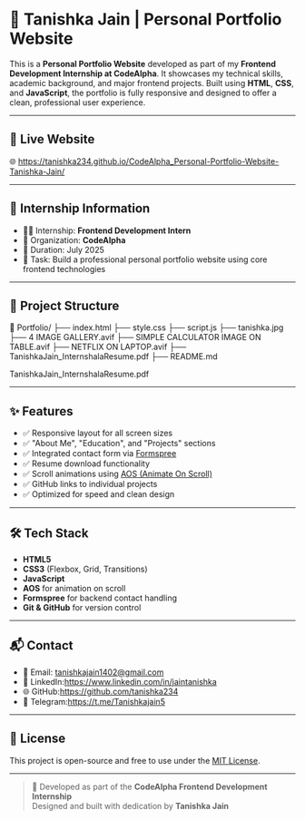 # 💼 Tanishka Jain | Personal Portfolio Website

This is a **Personal Portfolio Website** developed as part of my **Frontend Development Internship at CodeAlpha**. It showcases my technical skills, academic background, and major frontend projects. Built using **HTML**, **CSS**, and **JavaScript**, the portfolio is fully responsive and designed to offer a clean, professional user experience.

---

## 🔗 Live Website  
🌐 https://tanishka234.github.io/CodeAlpha_Personal-Portfolio-Website-Tanishka-Jain/

---

## 🧪 Internship Information

- 👩‍💻 Internship: **Frontend Development Intern**
- 🏢 Organization: **CodeAlpha**
- 📅 Duration: July 2025
- 📝 Task: Build a professional personal portfolio website using core frontend technologies

---

## 📁 Project Structure
📁 Portfolio/
├── index.html
├── style.css
├── script.js
├── tanishka.jpg
├── 4 IMAGE GALLERY.avif
├── SIMPLE CALCULATOR IMAGE ON TABLE.avif
├── NETFLIX ON LAPTOP.avif
├── TanishkaJain_InternshalaResume.pdf
├── README.md

TanishkaJain_InternshalaResume.pdf


---

## ✨ Features

- ✅ Responsive layout for all screen sizes
- ✅ "About Me", "Education", and "Projects" sections
- ✅ Integrated contact form via [Formspree](https://formspree.io/)
- ✅ Resume download functionality
- ✅ Scroll animations using [AOS (Animate On Scroll)](https://michalsnik.github.io/aos/)
- ✅ GitHub links to individual projects
- ✅ Optimized for speed and clean design

---

## 🛠 Tech Stack

- **HTML5**
- **CSS3** (Flexbox, Grid, Transitions)
- **JavaScript**
- **AOS** for animation on scroll
- **Formspree** for backend contact handling
- **Git & GitHub** for version control

---

## 📬 Contact

- 📧 Email: tanishkajain1402@gmail.com  
- 💼 LinkedIn:https://www.linkedin.com/in/jaintanishka
- 🌐 GitHub:https://github.com/tanishka234
- 📩 Telegram:https://t.me/Tanishkajain5

---

## 📝 License

This project is open-source and free to use under the [MIT License](LICENSE).

---

> 🎯 Developed as part of the **CodeAlpha Frontend Development Internship**  
> Designed and built with dedication by **Tanishka Jain**



